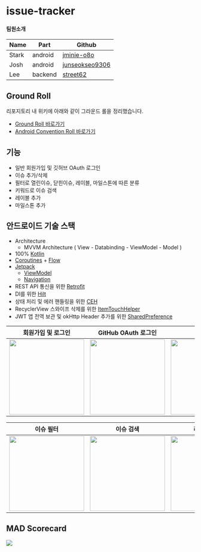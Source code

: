 # issue-tracker
  
#### 팀원소개
|Name|Part|Github|
|---|---|---|
|Stark|android|[jminie-o8o](https://github.com/jminie-o8o)|
|Josh|android|[junseokseo9306](https://github.com/junseokseo9306)|
|Lee|backend|[street62](https://github.com/street62)|

## Ground Roll

리포지토리 내 위키에 아래와 같이 그라운드 롤을 정리했습니다.
- [Ground Roll 바로가기](https://github.com/jminie-o8o/issue-tracker/wiki/%EA%B7%B8%EB%9D%BC%EC%9A%B4%EB%93%9C-%EB%A1%A4)
- [Android Convention Roll 바로가기](https://github.com/jminie-o8o/issue-tracker/wiki/Android)


##  기능
- 일반 회원가입 및 깃허브 OAuth 로그인
- 이슈 추가/삭제
- 필터로 열린이슈, 닫힌이슈, 레이블, 마일스톤에 따른 분류
- 키워드로 이슈 검색
- 레이블 추가
- 마일스톤 추가

## 안드로이드 기술 스택
- Architecture
  - MVVM Architecture ( View - Databinding - ViewModel - Model )
- 100% [Kotlin](https://kotlinlang.org/)
- [Coroutines](https://developer.android.com/kotlin/coroutines) + [Flow](https://developer.android.com/kotlin/flow)
- [Jetpack](https://developer.android.com/jetpack)
  - [ViewModel](https://developer.android.com/topic/libraries/architecture/viewmodel?gclid=CjwKCAjwq5-WBhB7EiwAl-HEkrzYCgxFBbYLSC4yenlZRy5NtxWbTHP-xThSz_yMY_JUTl3TCklhnBoCDIcQAvD_BwE&gclsrc=aw.ds)
  - [Navigation](https://developer.android.com/guide/navigation)
- REST API 통신을 위한 [Retrofit](https://square.github.io/retrofit/)
- DI를 위한 [Hilt](https://developer.android.com/training/dependency-injection/hilt-android)
- 상태 처리 및 에러 핸들링을 위한 [CEH](https://kotlinlang.org/docs/exception-handling.html#coroutineexceptionhandler)
- RecyclerView 스와이프 삭제를 위한 [ItemTouchHelper](https://developer.android.com/reference/androidx/recyclerview/widget/ItemTouchHelper.Callback)
- JWT 앱 전역 보관 및 okHttp Header 추가를 위한 [SharedPreference](https://developer.android.com/reference/androidx/recyclerview/widget/ItemTouchHelper.Callback)


| 회원가입 및 로그인  | GitHub OAuth 로그인 | 이슈 추가 | 이슈 닫기 |
|:--------:|:--------:|:--------:|:--------:|
| <img src=https://user-images.githubusercontent.com/79504043/183874034-4253dc6c-7c72-4e4a-a0f5-2df3a06d2960.gif width=200> | <img src=https://user-images.githubusercontent.com/79504043/183874953-b8c4ee09-9dec-4d38-9e9f-f4b94d18e7a7.gif width=200> | <img src=https://user-images.githubusercontent.com/79504043/183877513-b1838be6-5e5a-4462-b437-1a1835411447.gif width=200> | <img src=https://user-images.githubusercontent.com/79504043/183875847-1b086c37-3289-4f0a-8b12-aadf7d1731d6.gif width=200> |

| 이슈 필터 | 이슈 검색 | 레이블 추가 | 마일스톤 추가 |
|:--------:|:--------:|:--------:|:--------:|
| <img src=https://user-images.githubusercontent.com/79504043/183876156-8cc0684f-181c-4ed8-a021-ddcba04f0a43.gif width=200> | <img src=https://user-images.githubusercontent.com/79504043/183877330-6bd6b04e-833c-40f5-b03c-399ac53ed2c7.gif width=200> | <img src=https://user-images.githubusercontent.com/79504043/177966815-7abcda81-aca1-487d-bd36-847e304eacf8.gif width=200> | <img src=https://user-images.githubusercontent.com/79504043/183878295-cf489780-46ea-4faf-8bec-a7019e292e1f.gif width=200> |

## MAD Scorecard
<img src="https://user-images.githubusercontent.com/79504043/177989379-37cf40dc-0e11-4944-a1a9-8a3ee113065b.png">  

